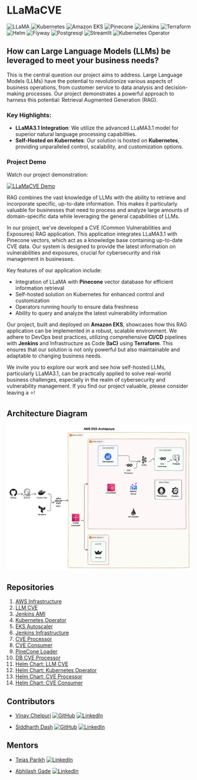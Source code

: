 # LLaMaCVE

![LLaMA](https://img.shields.io/badge/LLaMA-3.1-blue?style=for-the-badge)
![Kubernetes](https://img.shields.io/badge/Kubernetes-326CE5.svg?style=for-the-badge&logo=Kubernetes&logoColor=white)
![Amazon EKS](https://img.shields.io/badge/Amazon_EKS-FF9900?style=for-the-badge&logo=amazoneks&logoColor=white)
![Pinecone](https://img.shields.io/badge/Pinecone-Vector_DB-4B0082?style=for-the-badge)
![Jenkins](https://img.shields.io/badge/Jenkins-CI%2FCD-D24939?style=for-the-badge&logo=jenkins&logoColor=white)
![Terraform](https://img.shields.io/badge/Terraform-IaC-7B42BC?style=for-the-badge&logo=terraform&logoColor=white)
![Helm](https://img.shields.io/badge/Helm-0F1689.svg?style=for-the-badge&logo=Helm&logoColor=white)
![Flyway](https://img.shields.io/badge/Flyway-CC0200.svg?style=for-the-badge&logo=Flyway&logoColor=white)
![Postgresql](https://img.shields.io/badge/PostgreSQL-4169E1.svg?style=for-the-badge&logo=PostgreSQL&logoColor=white)
![Streamlit](https://img.shields.io/badge/Streamlit-FF4B4B.svg?style=for-the-badge&logo=Streamlit&logoColor=white)
![Kubernetes Operator](https://img.shields.io/badge/Kubernetes-Operator-326CE5?style=for-the-badge&logo=kubernetes&logoColor=white)


## How can Large Language Models (LLMs) be leveraged to meet your business needs?

This is the central question our project aims to address. Large Language Models (LLMs) have the potential to revolutionize various aspects of business operations, from customer service to data analysis and decision-making processes. Our project demonstrates a powerful approach to harness this potential: Retrieval Augmented Generation (RAG).

### Key Highlights:
- **LLaMA3.1 Integration**: We utilize the advanced LLaMA3.1 model for superior natural language processing capabilities.
- **Self-Hosted on Kubernetes**: Our solution is hosted on **Kubernetes**, providing unparalleled control, scalability, and customization options.
### Project Demo
Watch our project demonstration:

[![LLaMaCVE Demo](https://img.youtube.com/vi/WlghN6UE7YA/0.jpg)](https://www.youtube.com/watch?v=WlghN6UE7YA)

RAG combines the vast knowledge of LLMs with the ability to retrieve and incorporate specific, up-to-date information. This makes it particularly valuable for businesses that need to process and analyze large amounts of domain-specific data while leveraging the general capabilities of LLMs.

In our project, we've developed a CVE (Common Vulnerabilities and Exposures) RAG application. This application integrates LLaMA3.1 with Pinecone vectors, which act as a knowledge base containing up-to-date CVE data. Our system is designed to provide the latest information on vulnerabilities and exposures, crucial for cybersecurity and risk management in businesses.

Key features of our application include:
- Integration of LLaMA with **Pinecone** vector database for efficient information retrieval
- Self-hosted solution on Kubernetes for enhanced control and customization
- Operators running hourly to ensure data freshness
- Ability to query and analyze the latest vulnerability information

Our project, built and deployed on **Amazon EKS**, showcases how this RAG application can be implemented in a robust, scalable environment. We adhere to DevOps best practices, utilizing comprehensive **CI/CD** pipelines with **Jenkins** and Infrastructure as Code **(IaC)** using **Terraform**. This ensures that our solution is not only powerful but also maintainable and adaptable to changing business needs.

We invite you to explore our work and see how self-hosted LLMs, particularly LLaMA3.1, can be practically applied to solve real-world business challenges, especially in the realm of cybersecurity and vulnerability management. If you find our project valuable, please consider leaving a ⭐️!

## Architecture Diagram

![Architecture Diagram](https://github.com/cyse7125-su24-team10/.github/blob/main/WhatsApp%20Image%202024-08-16%20at%2020.12.01.jpeg)

## Repositories

1. [AWS Infrastructure](https://github.com/cyse7125-su24-team10/infra-aws)
2. [LLM CVE](https://github.com/cyse7125-su24-team10/llm-cve)
3. [Jenkins AMI](https://github.com/cyse7125-su24-team10/ami-jenkins)
4. [Kubernetes Operator](https://github.com/cyse7125-su24-team10/cve-operator)
5. [EKS Autoscaler](https://github.com/cyse7125-su24-team10/helm-eks-autoscaler)
6. [Jenkins Infrastructure](https://github.com/cyse7125-su24-team10/infra-jenkins)
7. [CVE Processor](https://github.com/cyse7125-su24-team10/webpp-cve-processor)
8. [CVE Consumer](https://github.com/cyse7125-su24-team10/webapp-cve-consumer)
9. [PineCone Loader](https://github.com/cyse7125-su24-team10/pinecone-loader)
10. [DB CVE Processor](https://github.com/cyse7125-su24-team10/db-cve-processor)
11. [Helm Chart: LLM CVE](https://github.com/cyse7125-su24-team10/helm-llm-cve)
12. [Helm Chart: Kubernetes Operator](https://github.com/cyse7125-su24-team10/helm-k8s-operator)
13. [Helm Chart: CVE Processor](https://github.com/cyse7125-su24-team10/helm-webapp-cve-processor)
14. [Helm Chart: CVE Consumer](https://github.com/cyse7125-su24-team10/helm-webapp-cve-consumer)

## Contributors

- [Vinay Chelpuri](https://github.com/vk-NEU7) [![GitHub](https://img.shields.io/badge/-GitHub-181717?style=flat-square&logo=github)](https://github.com/vk-NEU7) [![LinkedIn](https://img.shields.io/badge/-LinkedIn-0077B5?style=flat-square&logo=linkedin)](https://www.linkedin.com/in/vinaychelpuri/)

- [Siddharth Dash](https://github.com/siddharthdash1998) [![GitHub](https://img.shields.io/badge/-GitHub-181717?style=flat-square&logo=github)](https://github.com/siddharthdash1998) [![LinkedIn](https://img.shields.io/badge/-LinkedIn-0077B5?style=flat-square&logo=linkedin)](https://www.linkedin.com/in/dash-siddharth/)

## Mentors

- [Tejas Parikh](https://www.linkedin.com/in/tejassunilparikh/) [![LinkedIn](https://img.shields.io/badge/-LinkedIn-0077B5?style=flat-square&logo=linkedin)](https://www.linkedin.com/in/tejassunilparikh/)

- [Abhilash Gade](https://www.linkedin.com/in/abhilashgade/) [![LinkedIn](https://img.shields.io/badge/-LinkedIn-0077B5?style=flat-square&logo=linkedin)](https://www.linkedin.com/in/abhilashgade/)

